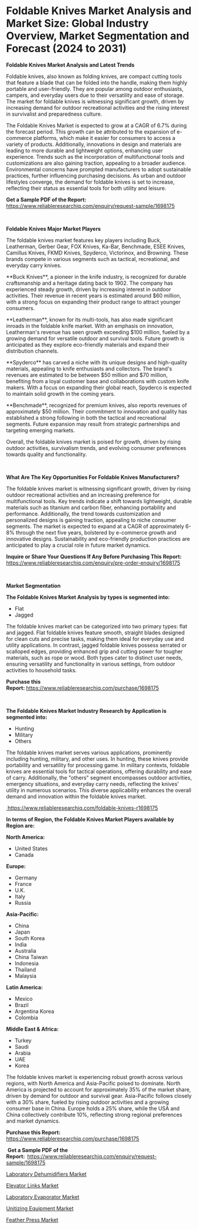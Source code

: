 <p><h1>Foldable Knives Market Analysis and Market Size: Global Industry Overview, Market Segmentation and Forecast (2024 to 2031)</h1></p><p><strong>Foldable Knives Market Analysis and Latest Trends</strong></p>
<p><p>Foldable knives, also known as folding knives, are compact cutting tools that feature a blade that can be folded into the handle, making them highly portable and user-friendly. They are popular among outdoor enthusiasts, campers, and everyday users due to their versatility and ease of storage. The market for foldable knives is witnessing significant growth, driven by increasing demand for outdoor recreational activities and the rising interest in survivalist and preparedness culture.</p><p>The Foldable Knives Market is expected to grow at a CAGR of 6.7% during the forecast period. This growth can be attributed to the expansion of e-commerce platforms, which make it easier for consumers to access a variety of products. Additionally, innovations in design and materials are leading to more durable and lightweight options, enhancing user experience. Trends such as the incorporation of multifunctional tools and customizations are also gaining traction, appealing to a broader audience. Environmental concerns have prompted manufacturers to adopt sustainable practices, further influencing purchasing decisions. As urban and outdoor lifestyles converge, the demand for foldable knives is set to increase, reflecting their status as essential tools for both utility and leisure.</p></p>
<p><strong>Get a Sample PDF of the Report:&nbsp;</strong> <a href="https://www.reliableresearchiq.com/enquiry/request-sample/1698175?utm_campaign=103&utm_medium=2&utm_source=Github&utm_content=ia&utm_term=16122024&utm_id=foldable-knives">https://www.reliableresearchiq.com/enquiry/request-sample/1698175</a></p>
<p>&nbsp;</p>
<p><strong>Foldable Knives Major Market Players</strong></p>
<p><p>The foldable knives market features key players including Buck, Leatherman, Gerber Gear, FOX Knives, Ka-Bar, Benchmade, ESEE Knives, Camillus Knives, FKMD Knives, Spyderco, Victorinox, and Browning. These brands compete in various segments such as tactical, recreational, and everyday carry knives.</p><p>**Buck Knives**, a pioneer in the knife industry, is recognized for durable craftsmanship and a heritage dating back to 1902. The company has experienced steady growth, driven by increasing interest in outdoor activities. Their revenue in recent years is estimated around $60 million, with a strong focus on expanding their product range to attract younger consumers.</p><p>**Leatherman**, known for its multi-tools, has also made significant inroads in the foldable knife market. With an emphasis on innovation, Leatherman's revenue has seen growth exceeding $100 million, fueled by a growing demand for versatile outdoor and survival tools. Future growth is anticipated as they explore eco-friendly materials and expand their distribution channels.</p><p>**Spyderco** has carved a niche with its unique designs and high-quality materials, appealing to knife enthusiasts and collectors. The brand's revenues are estimated to be between $50 million and $70 million, benefiting from a loyal customer base and collaborations with custom knife makers. With a focus on expanding their global reach, Spyderco is expected to maintain solid growth in the coming years.</p><p>**Benchmade**, recognized for premium knives, also reports revenues of approximately $50 million. Their commitment to innovation and quality has established a strong following in both the tactical and recreational segments. Future expansion may result from strategic partnerships and targeting emerging markets.</p><p>Overall, the foldable knives market is poised for growth, driven by rising outdoor activities, survivalism trends, and evolving consumer preferences towards quality and functionality.</p></p>
<p>&nbsp;</p>
<p><strong>What Are The Key Opportunities For Foldable Knives Manufacturers?</strong></p>
<p><p>The foldable knives market is witnessing significant growth, driven by rising outdoor recreational activities and an increasing preference for multifunctional tools. Key trends indicate a shift towards lightweight, durable materials such as titanium and carbon fiber, enhancing portability and performance. Additionally, the trend towards customization and personalized designs is gaining traction, appealing to niche consumer segments. The market is expected to expand at a CAGR of approximately 6-8% through the next five years, bolstered by e-commerce growth and innovative designs. Sustainability and eco-friendly production practices are anticipated to play a crucial role in future market dynamics.</p></p>
<p><strong>Inquire or Share Your Questions If Any Before Purchasing This Report:</strong> <a href="https://www.reliableresearchiq.com/enquiry/pre-order-enquiry/1698175?utm_campaign=103&utm_medium=2&utm_source=Github&utm_content=ia&utm_term=16122024&utm_id=foldable-knives">https://www.reliableresearchiq.com/enquiry/pre-order-enquiry/1698175</a></p>
<p>&nbsp;</p>
<p><strong>Market Segmentation</strong></p>
<p><strong>The Foldable Knives Market Analysis by types is segmented into:</strong></p>
<p><ul><li>Flat</li><li>Jagged</li></ul></p>
<p><p>The foldable knives market can be categorized into two primary types: flat and jagged. Flat foldable knives feature smooth, straight blades designed for clean cuts and precise tasks, making them ideal for everyday use and utility applications. In contrast, jagged foldable knives possess serrated or scalloped edges, providing enhanced grip and cutting power for tougher materials, such as rope or wood. Both types cater to distinct user needs, ensuring versatility and functionality in various settings, from outdoor activities to household tasks.</p></p>
<p><strong>Purchase this Report:&nbsp;</strong><a href="https://www.reliableresearchiq.com/purchase/1698175?utm_campaign=103&utm_medium=2&utm_source=Github&utm_content=ia&utm_term=16122024&utm_id=foldable-knives">https://www.reliableresearchiq.com/purchase/1698175</a></p>
<p>&nbsp;</p>
<p><strong>The Foldable Knives Market Industry Research by Application is segmented into:</strong></p>
<p><ul><li>Hunting</li><li>Military</li><li>Others</li></ul></p>
<p><p>The foldable knives market serves various applications, prominently including hunting, military, and other uses. In hunting, these knives provide portability and versatility for processing game. In military contexts, foldable knives are essential tools for tactical operations, offering durability and ease of carry. Additionally, the "others" segment encompasses outdoor activities, emergency situations, and everyday carry needs, reflecting the knives’ utility in numerous scenarios. This diverse applicability enhances the overall demand and innovation within the foldable knives market.</p></p>
<p><a href="https://www.reliableresearchiq.com/foldable-knives-r1698175?utm_campaign=103&utm_medium=2&utm_source=Github&utm_content=ia&utm_term=16122024&utm_id=foldable-knives">&nbsp;https://www.reliableresearchiq.com/foldable-knives-r1698175</a></p>
<p><strong>In terms of Region, the Foldable Knives Market Players available by Region are:</strong></p>
<p>
    <p> <strong> North America: </strong>
        <ul>
            <li>United States</li>
            <li>Canada</li>
        </ul>
        </p> 
    <p> <strong> Europe: </strong>
        <ul>
            <li>Germany</li>
            <li>France</li>
            <li>U.K.</li>
            <li>Italy</li>
            <li>Russia</li>
        </ul>
        </p> 
    <p> <strong> Asia-Pacific: </strong>
        <ul>
            <li>China</li>
            <li>Japan</li>
            <li>South Korea</li>
            <li>India</li>
            <li>Australia</li>
            <li>China Taiwan</li>
            <li>Indonesia</li>
            <li>Thailand</li>
            <li>Malaysia</li>
        </ul>
        </p> 
    <p> <strong> Latin America: </strong>
        <ul>
            <li>Mexico</li>
            <li>Brazil</li>
            <li>Argentina Korea</li>
            <li>Colombia</li>
        </ul>
        </p> 
    <p> <strong> Middle East & Africa: </strong>
        <ul>
            <li>Turkey</li>
            <li>Saudi</li>
            <li>Arabia</li>
            <li>UAE</li>
            <li>Korea</li>
        </ul>
    </p>
    </p>
<p><p>The foldable knives market is experiencing robust growth across various regions, with North America and Asia-Pacific poised to dominate. North America is projected to account for approximately 35% of the market share, driven by demand for outdoor and survival gear. Asia-Pacific follows closely with a 30% share, fueled by rising outdoor activities and a growing consumer base in China. Europe holds a 25% share, while the USA and China collectively contribute 10%, reflecting strong regional preferences and market dynamics.</p></p>
<p><strong>Purchase this Report: </strong><a href="https://www.reliableresearchiq.com/purchase/1698175?utm_campaign=103&utm_medium=2&utm_source=Github&utm_content=ia&utm_term=16122024&utm_id=foldable-knives">https://www.reliableresearchiq.com/purchase/1698175</a></p>
<p>&nbsp;<strong>Get a Sample PDF of the Report:&nbsp;&nbsp;</strong><a href="https://www.reliableresearchiq.com/enquiry/request-sample/1698175?utm_campaign=103&utm_medium=2&utm_source=Github&utm_content=ia&utm_term=16122024&utm_id=foldable-knives">https://www.reliableresearchiq.com/enquiry/request-sample/1698175</a></p>
<p><strong></strong></p>
<p><p><a href="https://github.com/gullattedenna/Market-Research-Report-List-1/blob/main/laboratory-dehumidifiers-market.md?utm_campaign=103&utm_medium=2&utm_source=Github&utm_content=ia&utm_term=16122024&utm_id=foldable-knives">Laboratory Dehumidifiers Market</a></p><p><a href="https://www.linkedin.com/pulse/elevator-links-market-outlook-anticipated-growth-projected-l0s4e?utm_campaign=103&utm_medium=2&utm_source=Github&utm_content=ia&utm_term=16122024&utm_id=foldable-knives">Elevator Links Market</a></p><p><a href="https://github.com/ilonaenterline65/Market-Research-Report-List-1/blob/main/laboratory-evaporator-market.md?utm_campaign=103&utm_medium=2&utm_source=Github&utm_content=ia&utm_term=16122024&utm_id=foldable-knives">Laboratory Evaporator Market</a></p><p><a href="https://www.linkedin.com/pulse/report-global-unitizing-equipment-size-valuation-current-cagr-ccfze?utm_campaign=103&utm_medium=2&utm_source=Github&utm_content=ia&utm_term=16122024&utm_id=foldable-knives">Unitizing Equipment Market</a></p><p><a href="https://www.linkedin.com/pulse/detailed-analysis-size-feather-press-market-projected-94-mw2ze?utm_campaign=103&utm_medium=2&utm_source=Github&utm_content=ia&utm_term=16122024&utm_id=foldable-knives">Feather Press Market</a></p></p>